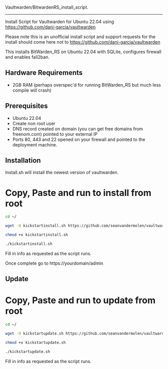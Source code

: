 Vaultwarden/BitwardenRS_install_script. 

-----

Install Script for Vaultwarden for Ubuntu 22.04 using https://github.com/dani-garcia/vaultwarden

Please note this is an unofficial install script and support requests for the install should come here not to https://github.com/dani-garcia/vaultwarden

This installs BitWarden_RS on Ubuntu 22.04 with SQLite, configures firewall and enables fail2ban.

## Hardware Requirements 

- 2GB RAM (perhaps overspec'd for running BitWarden_RS but much less compile will crash)

## Prerequisites 

- Ubuntu 22.04 
- Create non root user
- DNS record created on domain (you can get free domains from freenom.com) pointed to your external IP 
- Ports 80, 443 and 22 opened on your firewall and pointed to the deployment machine.

## Installation

Install.sh will install the newest version of vaultwarden.

# Copy, Paste and run to install from root

```bash
cd ~/

wget -O kickstartinstall.sh https://github.com/seanvandermolen/vaultwarden_install_script/raw/master/kickstartinstall.sh

chmod +x kickstartinstall.sh

./kickstartinstall.sh


```

Fill in info as requested as the script runs.

Once complete go to https://yourdomain/admin

## Update
# Copy, Paste and run to update from root

```bash
cd ~/

wget -O kickstartupdate.sh https://github.com/seanvandermolen/vaultwarden_install_script/raw/master/kickstartupdate.sh

chmod +x kickstartupdate.sh

./kickstartupdate.sh


```

Fill in info as requested as the script runs.

